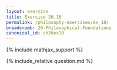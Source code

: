 ```yaml
---
layout: exercise
title: Exercise 26.10
permalink: /philosophy-exercises/ex_10/
breadcrumb: 26-Philosophical-Foundations
canonical_id: ch26ex10
---
```


{% include mathjax_support %}
<div id="hiddden">{% include_relative question.md %}</div>